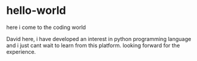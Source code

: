 # hello-world
here i come to the coding world

David here, i have developed an interest in python programming language 
and i just cant wait to learn from this platform.
looking forward for the experience.
